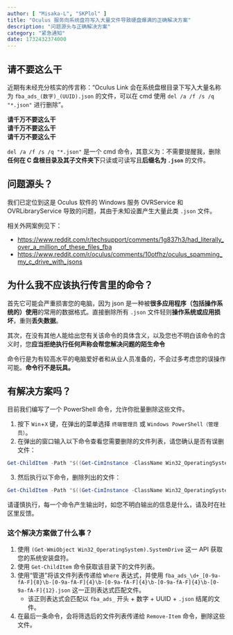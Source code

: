 ```yaml
---
author: [ "Misaka-L", "SKPlol" ]
title: "Oculus 服务向系统盘符写入大量文件导致硬盘爆满的正确解决方案"
description: "问题源头与正确解决方案"
category: "紧急通知"
date: 1732432374000
---
```


## 请不要这么干

近期有未经充分核实的传言称：“Oculus Link 会在系统盘根目录下写入大量名称为 `fba_ads_(数字)_(UUID).json` 的文件，可以在 cmd 使用 `del /a /f /s /q "*.json"` 进行删除”。

**请千万不要这么干**  
**请千万不要这么干**  
**请千万不要这么干**  

`del /a /f /s /q "*.json"` 是一个 cmd 命令，其意义为：不需要提醒我，删除**任何在 C 盘根目录及其子文件夹下**只读或可读写且**后缀名为 `.json`** 的文件。

## 问题源头？

我们已定位到这是 Oculus 软件的 Windows 服务 OVRService 和 OVRLibraryService 导致的问题，其由于未知设置产生大量此类 `.json` 文件。

相关外网案例见下：
- https://www.reddit.com/r/techsupport/comments/1g837h3/had_literally_over_a_million_of_these_files_fba
- https://www.reddit.com/r/oculus/comments/10otfhz/oculus_spamming_my_c_drive_with_jsons

## 为什么我不应该执行传言里的命令？

首先它可能会严重损害您的电脑，因为 json 是一种被**很多应用程序（包括操作系统的）使用**的常用的数据格式。直接删除所有 `.json` 文件轻则**操作系统或应用损坏**，重则**丢失数据**。

其次，在没有其他人能给出您有关该命令的具体含义，以及您也不明白该命令的含义时，您**应当拒绝执行任何声称会帮您解决问题的陌生命令**

命令行是为有较高水平的电脑爱好者和从业人员准备的，不会过多考虑您的误操作可能。**命令行不是玩具。**

## 有解决方案吗？

目前我们编写了一个 PowerShell 命令，允许你批量删除这些文件。

1. 按下 `Win`+`X` 键，在弹出的菜单选择 `终端管理员` 或 `Windows PowerShell（管理员）`。
2. 在弹出的窗口输入以下命令查看您需要删除的文件列表，请您确认是否有误删文件：
  ```powershell
  Get-ChildItem -Path "$((Get-CimInstance -ClassName Win32_OperatingSystem).SystemDrive)\" -File | Where{$_.Name -Match "fba_ads_\d+_[0-9a-fA-F]{8}\b-[0-9a-fA-F]{4}\b-[0-9a-fA-F]{4}\b-[0-9a-fA-F]{4}\b-[0-9a-fA-F]{12}.json"}
  ```
3. 然后执行以下命令，删除列出的文件：
  ```powershell
  Get-ChildItem -Path "$((Get-CimInstance -ClassName Win32_OperatingSystem).SystemDrive)\" -File | Where{$_.Name -Match "fba_ads_\d+_[0-9a-fA-F]{8}\b-[0-9a-fA-F]{4}\b-[0-9a-fA-F]{4}\b-[0-9a-fA-F]{4}\b-[0-9a-fA-F]{12}.json"} | Remove-Item
  ```

请谨慎执行，每一个命令产生输出时，如您不明白输出的信息是什么，请及时在社区里反馈。

### 这个解决方案做了什么事？

1. 使用 `(Get-WmiObject Win32_OperatingSystem).SystemDrive` 这一 API 获取您的系统安装盘符。
2. 使用 `Get-ChildItem` 命令获取该目录下的文件列表。
3. 使用“管道”将该文件列表传递给 `Where` 表达式，并使用 `fba_ads_\d+_[0-9a-fA-F]{8}\b-[0-9a-fA-F]{4}\b-[0-9a-fA-F]{4}\b-[0-9a-fA-F]{4}\b-[0-9a-fA-F]{12}.json` 这一正则表达式匹配文件。
   - 该正则表达式会匹配以 `fba_ads_` 开头 + 数字 + UUID + `.json` 结尾的文件。
4. 在最后一条命令，会将筛选后的文件列表传递给 `Remove-Item` 命令，删除这些文件。
